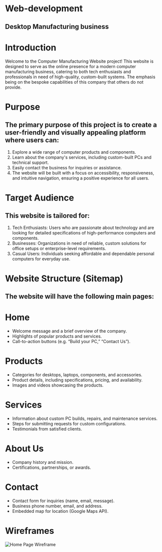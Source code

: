 # Web-development
## Desktop Manufacturing business
# Introduction
Welcome to the Computer Manufacturing Website project! This website is designed to serve as the online presence for a modern computer manufacturing business, catering to both tech enthusiasts and professionals in need of high-quality, custom-built systems. The emphasis being on the bespoke capabilities of this company that others do not provide.

# Purpose
## The primary purpose of this project is to create a user-friendly and visually appealing platform where users can:

1. Explore a wide range of computer products and components.
2. Learn about the company's services, including custom-built PCs and technical support.
3. Easily contact the business for inquiries or assistance.
4. The website will be built with a focus on accessibility, responsiveness, and intuitive navigation, ensuring a positive experience for all users.

# Target Audience
## This website is tailored for:

1. Tech Enthusiasts: Users who are passionate about technology and are looking for detailed specifications of high-performance computers and components.
2. Businesses: Organizations in need of reliable, custom solutions for office setups or enterprise-level requirements.
3. Casual Users: Individuals seeking affordable and dependable personal computers for everyday use.

# Website Structure (Sitemap)
## The website will have the following main pages:

# Home

- Welcome message and a brief overview of the company.
- Highlights of popular products and services.
- Call-to-action buttons (e.g. “Build your PC,” “Contact Us”).

# Products

- Categories for desktops, laptops, components, and accessories.
- Product details, including specifications, pricing, and availability.
- Images and videos showcasing the products.
  
# Services

- Information about custom PC builds, repairs, and maintenance services.
- Steps for submitting requests for custom configurations.
- Testimonials from satisfied clients.

# About Us

- Company history and mission.
- Certifications, partnerships, or awards.

# Contact

- Contact form for inquiries (name, email, message).
- Business phone number, email, and address.
- Embedded map for location (Google Maps API).

# Wireframes
![Home Page Wireframe](ragzad/1-Homepage.png)

